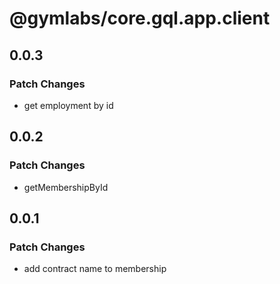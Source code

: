 # @gymlabs/core.gql.app.client

## 0.0.3

### Patch Changes

- get employment by id

## 0.0.2

### Patch Changes

- getMembershipById

## 0.0.1

### Patch Changes

- add contract name to membership
